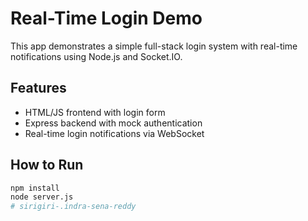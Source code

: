 # Real-Time Login Demo

This app demonstrates a simple full-stack login system with real-time notifications using Node.js and Socket.IO.

## Features
- HTML/JS frontend with login form
- Express backend with mock authentication
- Real-time login notifications via WebSocket

## How to Run
```bash
npm install
node server.js
# sirigiri-.indra-sena-reddy
